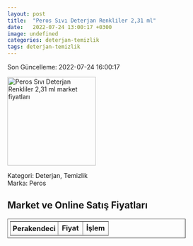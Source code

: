 ```yaml
---
layout: post
title:  "Peros Sıvı Deterjan Renkliler 2,31 ml"
date:   2022-07-24 13:00:17 +0300
image: undefined
categories: deterjan-temizlik
tags: deterjan-temizlik
---
```


Son Güncelleme: 2022-07-24 16:00:17

<img src="undefined" width="200" alt="Peros Sıvı Deterjan Renkliler 2,31 ml market fiyatları" />

Kategori: Deterjan, Temizlik
<br />
Marka: Peros

<h2>Market ve Online Satış Fiyatları</h2>

<table border="1" style="padding: 5px;width:80%;">
  <tr>
    <td style="padding: 5px;"><strong>Perakendeci</strong></td>
    <td><strong>Fiyat</strong></td>
    <td><strong>İşlem</strong></td>
  </tr>
  
</table>
